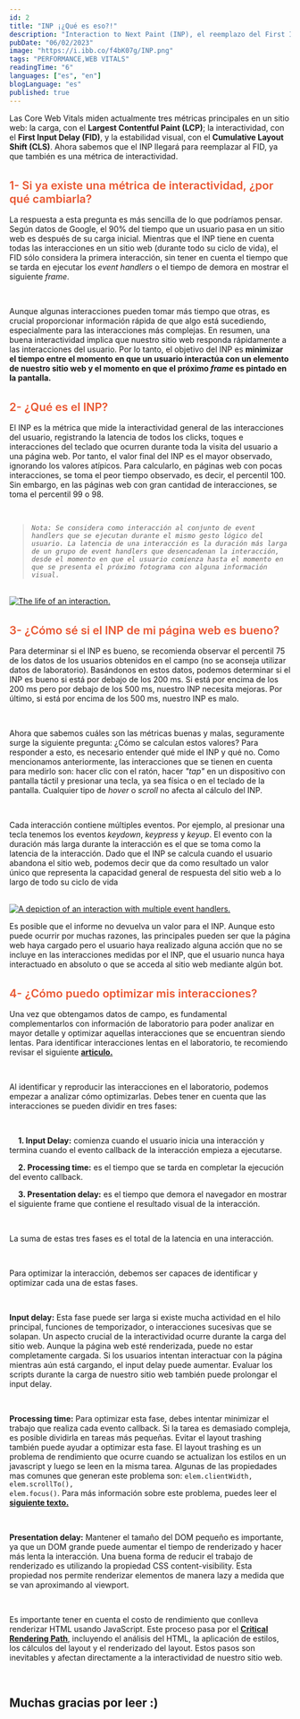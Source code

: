 ```yaml
---
id: 2
title: "INP ¡¿Qué es eso?!"
description: "Interaction to Next Paint (INP), el reemplazo del First Input Delay (FID)."
pubDate: "06/02/2023"
image: "https://i.ibb.co/f4bK07g/INP.png"
tags: "PERFORMANCE,WEB VITALS"
readingTime: "6"
languages: ["es", "en"]
blogLanguage: "es"
published: true
---
```


Las Core Web Vitals miden actualmente tres métricas principales en un sitio web:
la carga, con el **Largest Contentful Paint (LCP)**; la interactividad, con el
**First Input Delay (FID)**, y la estabilidad visual, con el **Cumulative Layout
Shift (CLS)**. Ahora sabemos que el INP llegará para reemplazar al FID, ya que
también es una métrica de interactividad.

<p style="color:#e9552f;margin-top:32px;margin-bottom:16px;font-size:20px;font-weight:600">
1- Si ya existe una métrica de interactividad, ¿por qué cambiarla?
</p>

La respuesta a esta pregunta es más sencilla de lo que podríamos pensar. Según
datos de Google, el 90% del tiempo que un usuario pasa en un sitio web es
después de su carga inicial. Mientras que el INP tiene en cuenta todas las
interacciones en un sitio web (durante todo su ciclo de vida), el FID sólo
considera la primera interacción, sin tener en cuenta el tiempo que se tarda en
ejecutar los _event handlers_ o el tiempo de demora en mostrar el siguiente
_frame_.

<br/>

Aunque algunas interacciones pueden tomar más tiempo que otras, es crucial
proporcionar información rápida de que algo está sucediendo, especialmente para
las interacciones más complejas. En resumen, una buena interactividad implica
que nuestro sitio web responda rápidamente a las interacciones del usuario. Por
lo tanto, el objetivo del INP es **minimizar el tiempo entre el momento en que
un usuario interactúa con un elemento de nuestro sitio web y el momento en que
el próximo _frame_ es pintado en la pantalla.**

<p style="color:#e9552f;margin-top:32px;margin-bottom:16px;font-size:20px;font-weight:600">
2- ¿Qué es el INP?
</p>

El INP es la métrica que mide la interactividad general de las interacciones del
usuario, registrando la latencia de todos los clicks, toques e interacciones del
teclado que ocurren durante toda la visita del usuario a una página web. Por
tanto, el valor final del INP es el mayor observado, ignorando los valores
atípicos. Para calcularlo, en páginas web con pocas interacciones, se toma el
peor tiempo observado, es decir, el percentil 100. Sin embargo, en las páginas
web con gran cantidad de interacciones, se toma el percentil 99 o 98.

<br/>

> _`Nota: Se considera como interacción al conjunto de event handlers que se ejecutan durante el mismo gesto lógico del usuario. La latencia de una interacción es la duración más larga de un grupo de event handlers que desencadenan la interacción, desde el momento en que el usuario comienza hasta el momento en que se presenta el próximo fotograma con alguna información visual.`_

<br/>

<a href="/blog/inp.png" alt="The life of an interaction." target="_blank">
<img src="https://i.ibb.co/nqy7Fcc/inp.png" alt="The life of an interaction." />
</a>

<br/>

<p style="color:#e9552f;margin-top:32px;margin-bottom:16px;font-size:20px;font-weight:600">
3- ¿Cómo sé si el INP de mi página web es bueno?
</p>

Para determinar si el INP es bueno, se recomienda observar el percentil 75 de
los datos de los usuarios obtenidos en el campo (no se aconseja utilizar datos
de laboratorio). Basándonos en estos datos, podemos determinar si el INP es
bueno si está por debajo de los 200 ms. Si está por encima de los 200 ms pero
por debajo de los 500 ms, nuestro INP necesita mejoras. Por último, si está por
encima de los 500 ms, nuestro INP es malo.

<br/>

Ahora que sabemos cuáles son las métricas buenas y malas, seguramente surge la
siguiente pregunta: ¿Cómo se calculan estos valores? Para responder a esto, es
necesario entender qué mide el INP y qué no. Como mencionamos anteriormente, las
interacciones que se tienen en cuenta para medirlo son: hacer clic con el ratón,
hacer _"tap"_ en un dispositivo con pantalla táctil y presionar una tecla, ya
sea física o en el teclado de la pantalla. Cualquier tipo de _hover_ o _scroll_
no afecta al cálculo del INP.

<br/>

Cada interacción contiene múltiples eventos. Por ejemplo, al presionar una tecla
tenemos los eventos _keydown_, _keypress_ y _keyup_. El evento con la duración
más larga durante la interacción es el que se toma como la latencia de la
interacción. Dado que el INP se calcula cuando el usuario abandona el sitio web,
podemos decir que da como resultado un valor único que representa la capacidad
general de respuesta del sitio web a lo largo de todo su ciclo de vida

<br/>

<a href="/blog/multiple-interactions.png" alt="A depiction of an interaction with multiple event handlers." target="_blank">
<img src="https://i.ibb.co/7WQXK13/multiple-interactions.png" alt="A depiction of an interaction with multiple event handlers." />
</a>

<br/>

Es posible que el informe no devuelva un valor para el INP. Aunque esto puede
ocurrir por muchas razones, las principales pueden ser que la página web haya
cargado pero el usuario haya realizado alguna acción que no se incluye en las
interacciones medidas por el INP, que el usuario nunca haya interactuado en
absoluto o que se acceda al sitio web mediante algún bot.

<p style="color:#e9552f;margin-top:32px;margin-bottom:16px;font-size:20px;font-weight:600">
4- ¿Cómo puedo optimizar mis interacciones?
</p>

Una vez que obtengamos datos de campo, es fundamental complementarlos con
información de laboratorio para poder analizar en mayor detalle y optimizar
aquellas interacciones que se encuentran siendo lentas. Para identificar
interacciones lentas en el laboratorio, te recomiendo revisar el siguiente
<a style="text-decoration:underline" href="https://web.dev/diagnose-slow-interactions-in-the-lab/" target="_blank">
**articulo.**</a>

<br/>

Al identificar y reproducir las interacciones en el laboratorio, podemos empezar
a analizar cómo optimizarlas. Debes tener en cuenta que las interacciones se
pueden dividir en tres fases:

<br/>

&nbsp; &nbsp; **1. Input Delay:** comienza cuando el usuario inicia una
interacción y termina cuando el evento callback de la interacción empieza a
ejecutarse.

&nbsp; &nbsp; **2. Processing time:** es el tiempo que se tarda en completar la
ejecución del evento callback.

&nbsp; &nbsp; **3. Presentation delay:** es el tiempo que demora el navegador en
mostrar el siguiente frame que contiene el resultado visual de la interacción.

<br/>

La suma de estas tres fases es el total de la latencia en una interacción.

<br/>

Para optimizar la interacción, debemos ser capaces de identificar y optimizar
cada una de estas fases.

<br/>

**Input delay:** Esta fase puede ser larga si existe mucha actividad en el hilo
principal, funciones de temporizador, o interacciones sucesivas que se solapan.
Un aspecto crucial de la interactividad ocurre durante la carga del sitio web.
Aunque la página web esté renderizada, puede no estar completamente cargada. Si
los usuarios intentan interactuar con la página mientras aún está cargando, el
input delay puede aumentar. Evaluar los scripts durante la carga de nuestro
sitio web también puede prolongar el input delay.

<br/>

**Processing time:** Para optimizar esta fase, debes intentar minimizar el
trabajo que realiza cada evento callback. Si la tarea es demasiado compleja, es
posible dividirla en tareas más pequeñas. Evitar el layout trashing también
puede ayudar a optimizar esta fase. El layout trashing es un problema de
rendimiento que ocurre cuando se actualizan los estilos en un javascript y luego
se leen en la misma tarea. Algunas de las propiedades mas comunes que generan
este problema son:
<code>elem.clientWidth, elem.scrollTo(), elem.focus()</code>. Para más
información sobre este problema, puedes leer el
<a style="text-decoration:underline" href="https://gist.github.com/paulirish/5d52fb081b3570c81e3a" target="_blank">
**siguiente texto.**</a>

<br/>

**Presentation delay:** Mantener el tamaño del DOM pequeño es importante, ya que
un DOM grande puede aumentar el tiempo de renderizado y hacer más lenta la
interacción. Una buena forma de reducir el trabajo de renderizado es utilizando
la propiedad CSS content-visibility. Esta propiedad nos permite renderizar
elementos de manera lazy a medida que se van aproximando al viewport.

<br/>

Es importante tener en cuenta el costo de rendimiento que conlleva renderizar
HTML usando JavaScript. Este proceso pasa por el
<a style="text-decoration:underline" href="https://dev.to/coderedjack/critical-rendering-path-web-performance-23ij" target="_blank">
**Critical Rendering Path**</a>, incluyendo el análisis del HTML, la aplicación
de estilos, los cálculos del layout y el renderizado del layout. Estos pasos son
inevitables y afectan directamente a la interactividad de nuestro sitio web.

<br/>

## **Muchas gracias por leer :)**
